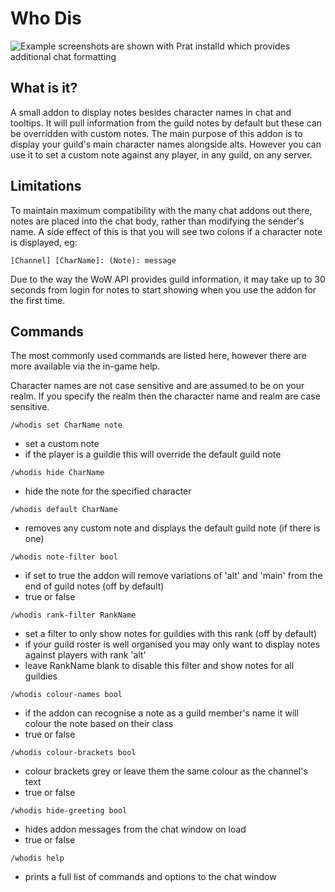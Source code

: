 # Who Dis

![Example screenshots are shown with Prat installd which provides additional chat formatting](https://user-images.githubusercontent.com/3208355/188332894-694853ab-ed87-46a8-a1d3-8e5006da6505.png)

## What is it?

A small addon to display notes besides character names in chat and tooltips.
It will pull information from the guild notes by default but these can be overridden with custom notes.
The main purpose of this addon is to display your guild's main character names alongside alts.
However you can use it to set a custom note against any player, in any guild, on any server.


## Limitations

To maintain maximum compatibility with the many chat addons out there, notes are placed into the chat
body, rather than modifying the sender's name. A side effect of this is that you will see two colons if
a character note is displayed, eg:

`[Channel] [CharName]: (Note): message`

Due to the way the WoW API provides guild information, it may take up to 30 seconds from
login for notes to start showing when you use the addon for the first time.

 
## Commands

The most commonly used commands are listed here, however there are more available via the in-game help.

Character names are not case sensitive and are assumed to be on your realm. If you specify the realm then the character name and realm are case sensitive.


`/whodis set CharName note`
- set a custom note
- if the player is a guildie this will override the default guild note

`/whodis hide CharName`
- hide the note for the specified character

`/whodis default CharName`
- removes any custom note and displays the default guild note (if there is one)
 

`/whodis note-filter bool`
- if set to true the addon will remove variations of 'alt' and 'main' from the end of guild notes (off by default)
- true or false

`/whodis rank-filter RankName`
- set a filter to only show notes for guildies with this rank (off by default)
- if your guild roster is well organised you may only want to display notes against players with rank 'alt'
- leave RankName blank to disable this filter and show notes for all guildies


`/whodis colour-names bool`
- if the addon can recognise a note as a guild member's name it will colour the note based on their class
- true or false

`/whodis colour-brackets bool`
- colour brackets grey or leave them the same colour as the channel's text
- true or false

`/whodis hide-greeting bool`
- hides addon messages from the chat window on load
- true or false


`/whodis help`
- prints a full list of commands and options to the chat window
